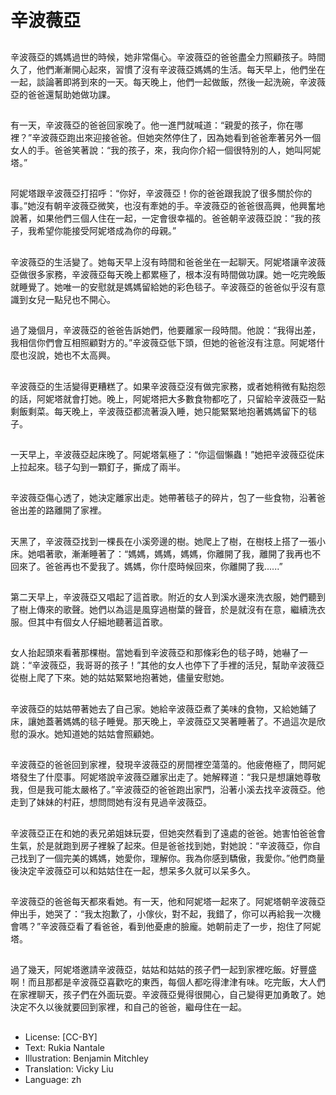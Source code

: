 # 辛波薇亞

##
辛波薇亞的媽媽過世的時候，她非常傷心。辛波薇亞的爸爸盡全力照顧孩子。時間久了，他們漸漸開心起來，習慣了沒有辛波薇亞媽媽的生活。每天早上，他們坐在一起，談論著即將到來的一天。每天晚上，他們一起做飯，然後一起洗碗，辛波薇亞的爸爸還幫助她做功課。

##
有一天，辛波薇亞的爸爸回家晚了。他一進門就喊道：“親愛的孩子，你在哪裡？”辛波薇亞跑出來迎接爸爸。但她突然停住了，因為她看到爸爸牽著另外一個女人的手。爸爸笑著說：“我的孩子，來，我向你介紹一個很特別的人，她叫阿妮塔。”

##
阿妮塔跟辛波薇亞打招呼：“你好，辛波薇亞！你的爸爸跟我說了很多關於你的事。”她沒有朝辛波薇亞微笑，也沒有牽她的手。辛波薇亞的爸爸很高興，他興奮地說著，如果他們三個人住在一起，一定會很幸福的。爸爸朝辛波薇亞說：“我的孩子，我希望你能接受阿妮塔成為你的母親。”

##
辛波薇亞的生活變了。她每天早上沒有時間和爸爸坐在一起聊天。阿妮塔讓辛波薇亞做很多家務，辛波薇亞每天晚上都累極了，根本沒有時間做功課。她一吃完晚飯就睡覺了。她唯一的安慰就是媽媽留給她的彩色毯子。辛波薇亞的爸爸似乎沒有意識到女兒一點兒也不開心。

##
過了幾個月，辛波薇亞的爸爸告訴她們，他要離家一段時間。他說：“我得出差，我相信你們會互相照顧對方的。”辛波薇亞低下頭，但她的爸爸沒有注意。阿妮塔什麼也沒說，她也不太高興。

##
辛波薇亞的生活變得更糟糕了。如果辛波薇亞沒有做完家務，或者她稍微有點抱怨的話，阿妮塔就會打她。晚上，阿妮塔把大多數食物都吃了，只留給辛波薇亞一點剩飯剩菜。每天晚上，辛波薇亞都流著淚入睡，她只能緊緊地抱著媽媽留下的毯子。

##
一天早上，辛波薇亞起床晚了。阿妮塔氣極了：“你這個懶蟲！”她把辛波薇亞從床上拉起來。毯子勾到一顆釘子，撕成了兩半。

##
辛波薇亞傷心透了，她決定離家出走。她帶著毯子的碎片，包了一些食物，沿著爸爸出差的路離開了家裡。

##
天黑了，辛波薇亞找到一棵長在小溪旁邊的樹。她爬上了樹，在樹枝上搭了一張小床。她唱著歌，漸漸睡著了：“媽媽，媽媽，媽媽，你離開了我，離開了我再也不回來了。爸爸再也不愛我了。媽媽，你什麼時候回來，你離開了我......”

##
第二天早上，辛波薇亞又唱起了這首歌。附近的女人到溪水邊來洗衣服，她們聽到了樹上傳來的歌聲。她們以為這是風穿過樹葉的聲音，於是就沒有在意，繼續洗衣服。但其中有個女人仔細地聽著這首歌。

##
女人抬起頭來看著那棵樹。當她看到辛波薇亞和那條彩色的毯子時，她嚇了一跳：“辛波薇亞，我哥哥的孩子！”其他的女人也停下了手裡的活兒，幫助辛波薇亞從樹上爬了下來。她的姑姑緊緊地抱著她，儘量安慰她。

##
辛波薇亞的姑姑帶著她去了自己家。她給辛波薇亞煮了美味的食物，又給她鋪了床，讓她蓋著媽媽的毯子睡覺。那天晚上，辛波薇亞又哭著睡著了。不過這次是欣慰的淚水。她知道她的姑姑會照顧她。

##
辛波薇亞的爸爸回到家裡，發現辛波薇亞的房間裡空蕩蕩的。他疲倦極了，問阿妮塔發生了什麼事。阿妮塔說辛波薇亞離家出走了。她解釋道：“我只是想讓她尊敬我，但是我可能太嚴格了。”辛波薇亞的爸爸跑出家門，沿著小溪去找辛波薇亞。他走到了妹妹的村莊，想問問她有沒有見過辛波薇亞。

##
辛波薇亞正在和她的表兄弟姐妹玩耍，但她突然看到了遠處的爸爸。她害怕爸爸會生氣，於是就跑到房子裡躲了起來。但是爸爸找到她，對她說：“辛波薇亞，你自己找到了一個完美的媽媽，她愛你，理解你。我為你感到驕傲，我愛你。”他們商量後決定辛波薇亞可以和姑姑住在一起，想呆多久就可以呆多久。

##
辛波薇亞的爸爸每天都來看她。有一天，他和阿妮塔一起來了。阿妮塔朝辛波薇亞伸出手，她哭了：“我太抱歉了，小傢伙，對不起，我錯了，你可以再給我一次機會嗎？”辛波薇亞看了看爸爸，看到他憂慮的臉龐。她朝前走了一步，抱住了阿妮塔。

##
過了幾天，阿妮塔邀請辛波薇亞，姑姑和姑姑的孩子們一起到家裡吃飯。好豐盛啊！而且那都是辛波薇亞喜歡吃的東西，每個人都吃得津津有味。吃完飯，大人們在家裡聊天，孩子們在外面玩耍。辛波薇亞覺得很開心，自己變得更加勇敢了。她決定不久以後就要回到家裡，和自己的爸爸，繼母住在一起。

##
* License: [CC-BY]
* Text: Rukia Nantale
* Illustration: Benjamin Mitchley
* Translation: Vicky Liu
* Language: zh
